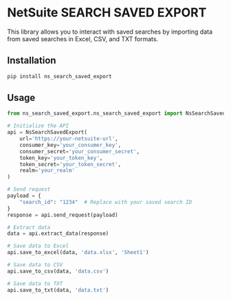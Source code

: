 # NetSuite SEARCH SAVED EXPORT

This library allows you to interact with saved searches by importing data from saved searches in Excel, CSV, and TXT formats.

## Installation

```python
pip install ns_search_saved_export
```

## Usage

```python
from ns_search_saved_export.ns_search_saved_export import NsSearchSavedExport

# Initialize the API
api = NsSearchSavedExport(
    url='https://your-netsuite-url',
    consumer_key='your_consumer_key',
    consumer_secret='your_consumer_secret',
    token_key='your_token_key',
    token_secret='your_token_secret',
    realm='your_realm'
)

# Send request
payload = {
    "search_id": "1234"  # Replace with your saved search ID
}
response = api.send_request(payload)

# Extract data
data = api.extract_data(response)

# Save data to Excel
api.save_to_excel(data, 'data.xlsx', 'Sheet1')

# Save data to CSV
api.save_to_csv(data, 'data.csv')

# Save data to TXT
api.save_to_txt(data, 'data.txt')

```